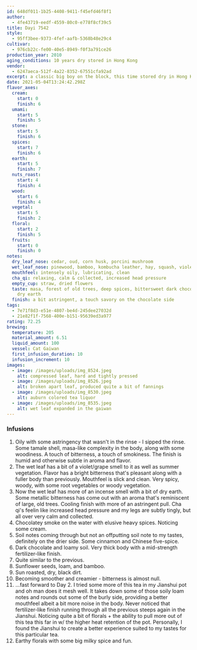 ```yaml
---
id: 648df011-1b25-4408-9411-f45efd46f8f1
author:
  - 4fe43719-eedf-4559-80c0-e778f8cf39c5
title: Dayi 7542
style:
  - 95ff3bee-9373-4fef-aafb-5368b48e29c4
cultivar:
  - 976cb22c-fe00-40e5-8949-f0f3a791ce26
production_year: 2010
aging_conditions: 10 years dry stored in Hong Kong
vendor:
  - 6247aeca-512f-4a22-8352-67551cfa92ad
excerpt: a classic big boy on the block, this time stored dry in Hong Kong for a decade
date: 2021-05-04T13:24:42.298Z
flavor_axes:
  cream:
    start: 0
    finish: 6
  umami:
    start: 5
    finish: 5
  stone:
    start: 5
    finish: 6
  spices:
    start: 7
    finish: 6
  earth:
    start: 5
    finish: 7
  nuts_roast:
    start: 4
    finish: 4
  wood:
    start: 6
    finish: 4
  vegetal:
    start: 5
    finish: 2
  floral:
    start: 2
    finish: 5
  fruits:
    start: 0
    finish: 0
notes:
  dry_leaf_nose: cedar, oud, corn husk, porcini mushroom
  wet_leaf_nose: pinewood, bamboo, kombucha leather, hay, squash, violets
  mouthfeel: intensely oily, lubricating, clean
  cha_qi: relaxing, calm & collected, increased head pressure
  empty_cup: straw, dried flowers
  taste: masa, forest of old trees, deep spices, bittersweet dark chocolate, loam,
    dry earth
  finish: a bit astringent, a touch savory on the chocolate side
tags:
  - 7e71f8d3-e51e-4807-be4d-245dee27032d
  - 21e82f1f-7568-400e-b151-95639ed3a977
rating: 72.25
brewing:
  temperature: 205
  material_amount: 6.51
  liquid_amount: 100
  vessel: Cat Gaiwan
  first_infusion_duration: 10
  infusion_increment: 10
images:
  - image: /images/uploads/img_8524.jpeg
    alt: compressed leaf, hard and tightly pressed
  - image: /images/uploads/img_8526.jpeg
    alt: broken apart leaf, produced quite a bit of fannings
  - image: /images/uploads/img_8530.jpeg
    alt: auburn colored tea liquor
  - image: /images/uploads/img_8535.jpeg
    alt: wet leaf expanded in the gaiwan
---
```


### Infusions

1. Oily with some astringency that wasn't in the rinse - I sipped the rinse. Some tamale shell, masa-like complexity in the body, along with some woodiness. A touch of bitterness, a touch of smokiness. The finish is humid and otherwise subtle in aroma and flavor.
2. The wet leaf has a bit of a violet/grape smell to it as well as summer vegetation. Flavor has a bright bitterness that's pleasant along with a fuller body than previously. Mouthfeel is slick and clean. Very spicy, woody, with some root vegetables or woody vegetation.
3. Now the wet leaf has more of an incense smell with a bit of dry earth. Some metallic bitterness has come out with an aroma that's reminiscent of large, old trees. Cooling finish with more of an astringent pull. Cha qi's feelin like increased head pressure and my legs are subtly tingly, but all over very calm and collected.
4. Chocolatey smoke on the water with elusive heavy spices. Noticing some cream.
5. Soil notes coming through but not an offputting soil note to my tastes, definitely on the drier side. Some cinnamon and Chinese five-spice.
6. Dark chocolate and loamy soil. Very thick body with a mid-strength fertilizer-like finish.
7. Quite similar to the previous.
8. Sunflower seeds, loam, and bamboo.
9. Sun roasted, dry, black dirt.
10. Becoming smoother and creamier - bitterness is almost null.
11. ...fast forward to Day 2. I tried some more of this tea in my Jianshui pot and oh man does it mesh well. It takes down some of those soily loam notes and rounds out some of the burly side, providing a better mouthfeel albeit a bit more noise in the body. Never noticed that fertilizer-like finish running through all the previous steeps again in the Jianshui. Noticing quite a bit of florals + the ability to pull more out of this tea this far in w/ the higher heat retention of the pot. Personally, I found the Jianshui to create a better experience suited to my tastes for this particular tea.
12. Earthy florals with some big milky spice and fun.
